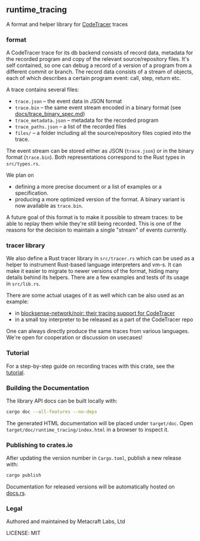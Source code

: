 ## runtime_tracing

A format and helper library for [CodeTracer](https://github.com/metacraft-labs/CodeTracer.git) traces

### format

A CodeTracer trace for its db backend consists of record data, metadata for the recorded program and copy of the relevant source/repository files. 
It's self contained, so one can debug a record of a version of a program from a different commit or branch. 
The record data consists of a stream of objects, each of which describes a certain program event: call, step, return etc.

A trace contains several files:
* `trace.json` – the event data in JSON format
* `trace.bin` – the same event stream encoded in a binary format (see
  [docs/trace_binary_spec.md](docs/trace_binary_spec.md))
* `trace_metadata.json` – metadata for the recorded program
* `trace_paths.json` – a list of the recorded files
* `files/` – a folder including all the source/repository files copied into the trace.

The event stream can be stored either as JSON (`trace.json`) or in the
binary format (`trace.bin`). Both representations correspond to the Rust
types in `src/types.rs`.

We plan on 
* defining a more precise document or a list of examples or a specification.
* producing a more optimized version of the format. A binary variant is now
  available as `trace.bin`.

A future goal of this format is to make it possible to stream traces: to be able to replay them while they're still being recorded. 
This is one of the reasons for the decision to maintain a single "stream" of events currently. 

### tracer library

We also define a Rust tracer library in `src/tracer.rs` which can be used as a helper to instrument Rust-based language interpreters and vm-s. 
It can make it easier to migrate to newer versions of the format, hiding many details behind its helpers. 
There are a few examples and tests of its usage in `src/lib.rs`. 

There are some actual usages of it as well which can be also used as an example:
* in [blocksense-network/noir: their tracing support for CodeTracer](https://github.com/blocksense-network/noir/tree/blocksense/tooling/tracer)
* in a small toy interpreter to be released as a part of the CodeTracer repo

One can always directly produce the same traces from various languages. We're open for cooperation or discussion on usecases!

### Tutorial

For a step-by-step guide on recording traces with this crate, see the
[tutorial](docs/tutorial.md).

### Building the Documentation

The library API docs can be built locally with:

```bash
cargo doc --all-features --no-deps
```

The generated HTML documentation will be placed under `target/doc`. Open
`target/doc/runtime_tracing/index.html` in a browser to inspect it.

### Publishing to crates.io

After updating the version number in `Cargo.toml`, publish a new release with:

```bash
cargo publish
```

Documentation for released versions will be automatically hosted on
[docs.rs](https://docs.rs/runtime_tracing).

### Legal

Authored and maintained by Metacraft Labs, Ltd

LICENSE: MIT
